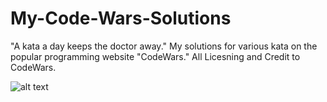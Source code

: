 # My-Code-Wars-Solutions

"A kata a day keeps the doctor away." My solutions for various kata on the popular programming website "CodeWars."
All Licesning and Credit to CodeWars.

![alt text](file:///Users/benjaminparsons/Desktop/Screen%20Shot%202020-10-20%20at%2011.33.17%20AM.png)
